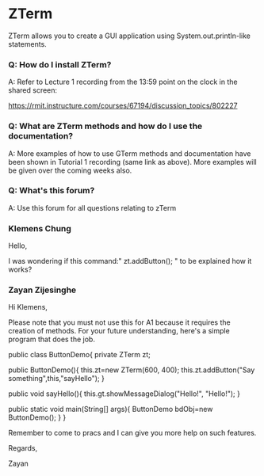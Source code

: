 # ZTerm
ZTerm allows you to create a GUI application using System.out.println-like statements.

### Q: How do I install ZTerm?

A: Refer to Lecture 1 recording from the 13:59 point on the clock in the shared screen:

https://rmit.instructure.com/courses/67194/discussion_topics/802227

 

###  Q: What are ZTerm methods and how do I use the documentation?

A: More examples of how to use GTerm methods and documentation have been shown in Tutorial 1 recording (same link as above). More examples will be given over the coming weeks also.

 

###  Q: What's this forum?

A: Use this forum for all questions relating to zTerm

   



### Klemens Chung

Hello,

I was wondering if this command:" zt.addButton(); " to be explained how it works?

### Zayan Zijesinghe

Hi Klemens,

Please note that you must not use this for A1 because it requires the creation of methods. For your future understanding, here's a simple program that does the job.

public class ButtonDemo{
   private ZTerm zt;

   public ButtonDemo(){
      this.zt=new ZTerm(600, 400);
      this.zt.addButton("Say something",this,"sayHello");
   }

   public void sayHello(){
      this.gt.showMessageDialog("Hello!", "Hello!");
   }

   public static void main(String[] args){
      ButtonDemo bdObj=new ButtonDemo();
   }
}
 

Remember to come to pracs and I can give you more help on such features.

Regards,

Zayan



